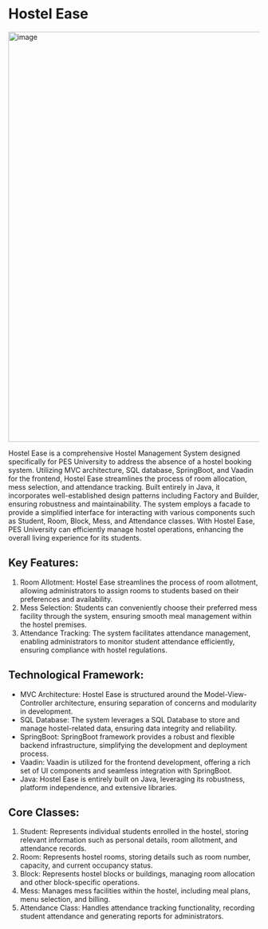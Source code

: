 # Hostel Ease


<img width="823" alt="image" src="https://github.com/ashlin07/HostelEase/assets/105007681/dd924be1-26c0-4aa1-9b3b-48ef81ec3da9">


Hostel Ease is a comprehensive Hostel Management System designed specifically for PES University to address the absence of a hostel booking system. Utilizing MVC architecture, SQL database, SpringBoot, and Vaadin for the frontend, Hostel Ease streamlines the process of room allocation, mess selection, and attendance tracking. Built entirely in Java, it incorporates well-established design patterns including Factory and Builder, ensuring robustness and maintainability. The system employs a facade to provide a simplified interface for interacting with various components such as Student, Room, Block, Mess, and Attendance classes. With Hostel Ease, PES University can efficiently manage hostel operations, enhancing the overall living experience for its students.

## Key Features:
1. Room Allotment: Hostel Ease streamlines the process of room allotment, allowing administrators to assign rooms to students based on their preferences and availability.
2. Mess Selection: Students can conveniently choose their preferred mess facility through the system, ensuring smooth meal management within the hostel premises.
3. Attendance Tracking: The system facilitates attendance management, enabling administrators to monitor student attendance efficiently, ensuring compliance with hostel regulations.

## Technological Framework:
- MVC Architecture: Hostel Ease is structured around the Model-View-Controller architecture, ensuring separation of concerns and modularity in development.
- SQL Database: The system leverages a SQL Database to store and manage hostel-related data, ensuring data integrity and reliability.
- SpringBoot: SpringBoot framework provides a robust and flexible backend infrastructure, simplifying the development and deployment process.
- Vaadin: Vaadin is utilized for the frontend development, offering a rich set of UI components and seamless integration with SpringBoot.
- Java: Hostel Ease is entirely built on Java, leveraging its robustness, platform independence, and extensive libraries.

## Core Classes:
1. Student: Represents individual students enrolled in the hostel, storing relevant information such as personal details, room allotment, and attendance records.
2. Room: Represents hostel rooms, storing details such as room number, capacity, and current occupancy status.
3. Block: Represents hostel blocks or buildings, managing room allocation and other block-specific operations.
4. Mess: Manages mess facilities within the hostel, including meal plans, menu selection, and billing.
5. Attendance Class: Handles attendance tracking functionality, recording student attendance and generating reports for administrators.
